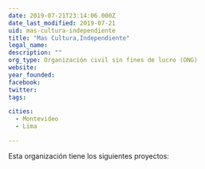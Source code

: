 ```yaml
---
date: 2019-07-21T23:14:06.000Z
date_last_modified: 2019-07-21
uid: mas-cultura-independiente
title: "Mas Cultura,Independiente"
legal_name: 
description: ""
org_type: Organización civil sin fines de lucro (ONG)
website: 
year_founded: 
facebook: 
twitter: 
tags:

cities: 
  - Montevideo
  - Lima

---
```


Esta organización tiene los siguientes proyectos:


